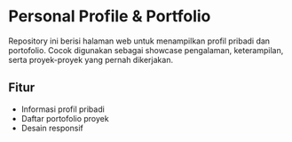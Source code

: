 # Personal Profile & Portfolio

Repository ini berisi halaman web untuk menampilkan profil pribadi dan portofolio. Cocok digunakan sebagai showcase pengalaman, keterampilan, serta proyek-proyek yang pernah dikerjakan.

## Fitur

- Informasi profil pribadi
- Daftar portofolio proyek
- Desain responsif